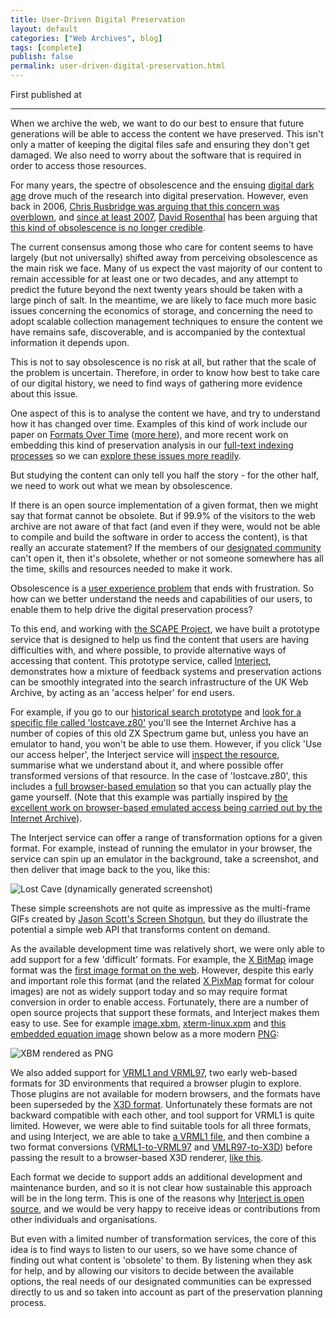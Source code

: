 ```yaml
---
title: User-Driven Digital Preservation
layout: default
categories: ["Web Archives", blog]
tags: [complete]
publish: false
permalink: user-driven-digital-preservation.html
---
```


First published at

---

When we archive the web, we want to do our best to ensure that future generations will be able to access the content we have preserved.  This isn't only a matter of keeping the digital files safe and ensuring they don't get damaged. We also need to worry about the software that is required in order to access those resources. 

For many years, the spectre of obsolescence and the ensuing [digital dark age](http://en.wikipedia.org/wiki/Digital_Dark_Age) drove much of the research into digital preservation. However, even back in 2006, [Chris Rusbridge was arguing that this concern was overblown](http://www.ariadne.ac.uk/issue46/rusbridge#File_formats_become_obsolete_very_rapidly_Excuse_me...), and [since at least 2007](http://blog.dshr.org/2007/04/format-obsolescence-scenarios.html), [David Rosenthal](http://blog.dshr.org/) has been arguing that [this kind of obsolescence is no longer credible](http://blog.dshr.org/2010/11/half-life-of-digital-formats.html).

The current consensus among those who care for content seems to have largely (but not universally) shifted away from perceiving obsolescence as the main risk we face. Many of us expect the vast majority of our content to remain accessible for at least one or two decades, and any attempt to predict the future beyond the next twenty years should be taken with a large pinch of salt. In the meantime, we are likely to face much more basic issues concerning the economics of storage, and concerning the need to adopt scalable collection management techniques to ensure the content we have remains safe, discoverable, and is accompanied by the contextual information it depends upon.

This is not to say obsolescence is no risk at all, but rather that the scale of the problem is uncertain. Therefore, in order to know how best to take care of our digital history, we need to find ways of gathering more evidence about this issue. 

One aspect of this is to analyse the content we have, and try to understand how it has changed over time. Examples of this kind of work include our paper on [Formats Over Time](http://arxiv.org/abs/1210.1714) ([more here](http://www.webarchive.org.uk/ukwa/visualisation/ukwa.ds.2/fmt)), and more recent work on embedding this kind of preservation analysis in our [full-text indexing processes](https://github.com/ukwa/webarchive-discovery) so we can [explore these issues more readily](http://britishlibrary.typepad.co.uk/webarchive/2014/07/how-much-of-the-uk-html-is-valid.html).

But studying the content can only tell you half the story - for the other half, we need to work out what we mean by obsolescence. 

If there is an open source implementation of a given format, then we might say that format cannot be obsolete. But if 99.9% of the visitors to the web archive are not aware of that fact (and even if they were, would not be able to compile and build the software in order to access the content), is that really an accurate statement?  If the members of our [designated community](http://en.wikipedia.org/wiki/Designated_Community) can't open it, then it's obsolete, whether or not someone somewhere has all the time, skills and resources needed to make it work. 

Obsolescence is a [user experience problem](http://en.wikipedia.org/wiki/User_experience) that ends with frustration. So how can we better understand the needs and capabilities of our users, to enable them to help drive the digital preservation process?

To this end, and working with [the SCAPE Project](http://www.scape-project.eu/), we have built a prototype service that is designed to help us find the content that users are having difficulties with, and where possible, to provide alternative ways of accessing that content. This prototype service, called [Interject](http://www.webarchive.org.uk/interject/), demonstrates how a mixture of feedback systems and preservation actions can be smoothly integrated into the search infrastructure of the UK Web Archive, by acting as an 'access helper' for end users.

For example, if you go to our [historical search prototype](http://www.webarchive.org.uk/aadda-discovery/) and [look for a specific file called 'lostcave.z80'](http://www.webarchive.org.uk/aadda-discovery/search?text=lostcave.z80&sort_by=solr_document&sort_order=ASC&f[0]=content_type_norm%3A%22other%22) you'll see the Internet Archive has a number of copies of this old ZX Spectrum game but, unless you have an emulator to hand, you won't be able to use them. However, if you click 'Use our access helper', the Interject service will [inspect the resource](http://www.webarchive.org.uk/interject/inspect/http://web.archive.org/web/19981207063144/http://www.zenn.demon.co.uk:80/com/reviews/games/Lostcave.z80), summarise what we understand about it, and where possible offer transformed versions of that resource. In the case of 'lostcave.z80', this includes a [full browser-based emulation](http://www.webarchive.org.uk/interject/view/action%2Fjsspeccy/http://web.archive.org/web/19981207063144/http://www.zenn.demon.co.uk:80/com/reviews/games/Lostcave.z80) so that you can actually play the game yourself. (Note that this example was partially inspired by [the excellent work on browser-based emulated access being carried out by the Internet Archive](http://blog.archive.org/2013/12/31/still-life-with-emulator-the-jsmess-faq/)). 

The Interject service can offer a range of transformation options for a given format. For example, instead of running the emulator in your browser, the service can spin up an emulator in the background, take a screenshot, and then deliver that image back to the you, like this:

![Lost Cave (dynamically generated screenshot)](http://www.webarchive.org.uk/interject/action/qaop/http://web.archive.org/web/19981207063144/http://www.zenn.demon.co.uk:80/com/reviews/games/Lostcave.z80)

These simple screenshots are not quite as impressive as the multi-frame GIFs created by [Jason Scott's Screen Shotgun](http://ascii.textfiles.com/archives/4306), but they do illustrate the potential a simple web API that transforms content on demand. 

As the available development time was relatively short, we were only able to add support for a few 'difficult' formats.
For example, the [X BitMap](http://en.wikipedia.org/wiki/X_BitMap) image format was the [first image format on the web](http://1997.webhistory.org/www.lists/www-talk.1993q1/0182.html). However, despite this early and important role this format (and the related [X PixMap](http://en.wikipedia.org/wiki/X_PixMap) format for colour images) are not as widely support today and so may require format conversion in order to enable access. Fortunately, there are a number of open source projects that support these formats, and Interject makes them easy to use. See for example [image.xbm](http://www.webarchive.org.uk/interject/inspect/http://web.archive.org/web/19961102050932/http://vulture.dcs.king.ac.uk:80/icons/image.xbm), [xterm-linux.xpm](http://www.webarchive.org.uk/interject/inspect/http://web.archive.org/web/19971121061547/http://wwwcache.rl.ac.uk:80/CDROM/docs/linux-2.0.30/xterm-linux.xpm) and [this embedded equation image](http://www.webarchive.org.uk/interject/inspect/http://web.archive.org/web/19990128151646/http://www.alcd.soton.ac.uk:80/~dder/bugs/_8917_tex2html_wrap1129.xbm) shown below as a more modern [PNG](http://en.wikipedia.org/wiki/Portable_Network_Graphics): 

![XBM rendered as PNG](http://www.webarchive.org.uk/interject/action/commons-imaging-conversion/http://web.archive.org/web/19990128151646/http://www.alcd.soton.ac.uk:80/~dder/bugs/_8917_tex2html_wrap1129.xbm)

We also added support for [VRML1 and VRML97](http://en.wikipedia.org/wiki/VRML), two early web-based formats for 3D environments that required a browser plugin to explore. Those plugins are not available for modern browsers, and the formats have been superseded by the [X3D format](http://en.wikipedia.org/wiki/X3D). Unfortunately these formats are not backward compatible with each other, and tool support for VRML1 is quite limited. However, we were able to find suitable tools for all three formats, and using Interject, we are able to take [a VRML1 file](http://www.webarchive.org.uk/interject/inspect/http://web.archive.org/web/19961031121001/http://watt.ccir.ed.ac.uk:80/projects/vrml/penguin1.wrl), and then combine a two format conversions ([VRML1-to-VRML97](http://www.webarchive.org.uk/interject/inspect/http://www.webarchive.org.uk/interject/action/vrml1to97/http://web.archive.org/web/19961031121001/http://watt.ccir.ed.ac.uk:80/projects/vrml/penguin1.wrl) and [VMLR97-to-X3D](http://www.webarchive.org.uk/interject/inspect/http://www.webarchive.org.uk/interject/action/vrml97toX3D/http://www.webarchive.org.uk/interject/action/vrml1to97/http://web.archive.org/web/19961031121001/http://watt.ccir.ed.ac.uk:80/projects/vrml/penguin1.wrl)) before passing the result to a browser-based X3D renderer, [like this](http://www.webarchive.org.uk/interject/view/action%2Fx3dom/http://www.webarchive.org.uk/interject/action/vrml97toX3D/http://www.webarchive.org.uk/interject/action/vrml1to97/http://web.archive.org/web/19961031121001/http://watt.ccir.ed.ac.uk:80/projects/vrml/penguin1.wrl). 

Each format we decide to support adds an additional development and maintenance burden, and so it is not clear how sustainable this approach will be in the long term. This is one of the reasons why [Interject is open source](https://github.com/ukwa/interject), and we would be very happy to receive ideas or contributions from other individuals and organisations. 

But even with a limited number of transformation services, the core of this idea is to find ways to listen to our users, so we have some chance of finding out what content is 'obsolete' to them. By listening when they ask for help, and by allowing our visitors to decide between the available options, the real needs of our designated communities can be expressed directly to us and so taken into account as part of the preservation planning process.




